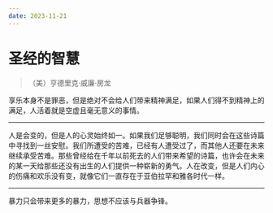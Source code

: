 ```yaml
---
date: 2023-11-21
---
```


# 圣经的智慧

> （美）亨德里克·威廉·房龙

享乐本身不是罪恶，但是绝对不会给人们带来精神满足，如果人们得不到精神上的满足，人活着就是空虚且毫无意义的事情。

---

人是会变的，但是人的心灵始终如一。如果我们足够聪明，我们同时会在这些诗篇中寻找到一丝安慰。我们所遭受的苦难，已经有人遭受过了，而其他人还要在未来继续承受苦难。那些曾经给在千年以前死去的人们带来希望的诗篇，也许会在未来的某一天给那些还没有出生的人们提供一种崭新的勇气。人在改变，但是人们内心的伤痛和欢乐没有变，就像它们一直存在于亚伯拉罕和雅各时代一样。

---

暴力只会带来更多的暴力，思想不应该与兵器争锋。
